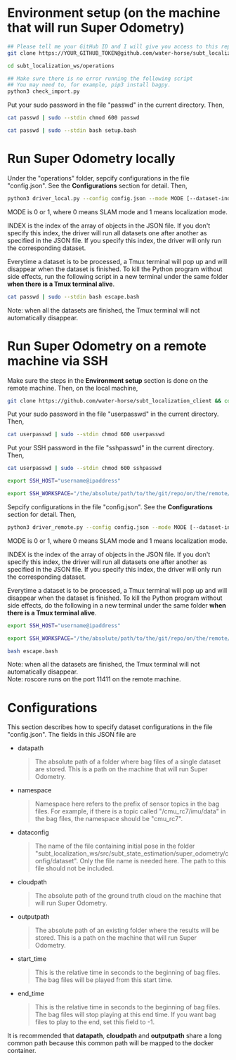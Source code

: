 # Environment setup (on the machine that will run Super Odometry)
```bash
## Please tell me your GitHub ID and I will give you access to this repo :)
git clone https://YOUR_GITHUB_TOKEN@github.com/water-horse/subt_localization_ws
```
```bash
cd subt_localization_ws/operations
```
```bash
## Make sure there is no error running the following script
## You may need to, for example, pip3 install bagpy.
python3 check_import.py
```
Put your sudo password in the file "passwd" in the current directory. Then,
```bash
cat passwd | sudo --stdin chmod 600 passwd
```
```bash
cat passwd | sudo --stdin bash setup.bash
```
# Run Super Odometry locally
Under the "operations" folder, sepcify configurations in the file "config.json". See the **Configurations** section for detail. Then,
```bash
python3 driver_local.py --config config.json --mode MODE [--dataset-index INDEX]
```
MODE is 0 or 1, where 0 means SLAM mode and 1 means localization mode.  
  
INDEX is the index of the array of objects in the JSON file. If you don't specify this index, the driver will run all datasets one after another as specified in the JSON file. If you specify this index, the driver will only run the corresponding dataset.  
  
Everytime a dataset is to be processed, a Tmux terminal will pop up and will disappear when the dataset is finished. To kill the Python program without side effects, run the following script in a new terminal under the same folder **when there is a Tmux terminal alive**.
```bash
cat passwd | sudo --stdin bash escape.bash
```
Note: when all the datasets are finished, the Tmux terminal will not automatically disappear.
# Run Super Odometry on a remote machine via SSH
Make sure the steps in the **Environment setup** section is done on the remote machine. Then, on the local machine,
```bash
git clone https://github.com/water-horse/subt_localization_client && cd subt_localization_client
```
Put your sudo password in the file "userpasswd" in the current directory. Then,
```bash
cat userpasswd | sudo --stdin chmod 600 userpasswd
```
Put your SSH password in the file "sshpasswd" in the current directory. Then,
```bash
cat userpasswd | sudo --stdin chmod 600 sshpasswd
```
```bash
export SSH_HOST="username@ipaddress"
```
```bash
export SSH_WORKSPACE="/the/absolute/path/to/the/git/repo/on/the/remote/machine"
```
Sepcify configurations in the file "config.json". See the **Configurations** section for detail. Then,
```bash
python3 driver_remote.py --config config.json --mode MODE [--dataset-index INDEX]
```
MODE is 0 or 1, where 0 means SLAM mode and 1 means localization mode.  
  
INDEX is the index of the array of objects in the JSON file. If you don't specify this index, the driver will run all datasets one after another as specified in the JSON file. If you specify this index, the driver will only run the corresponding dataset.  
  
Everytime a dataset is to be processed, a Tmux terminal will pop up and will disappear when the dataset is finished. To kill the Python program without side effects, do the following in a new terminal under the same folder **when there is a Tmux terminal alive**.
```bash
export SSH_HOST="username@ipaddress"
```
```bash
export SSH_WORKSPACE="/the/absolute/path/to/the/git/repo/on/the/remote/machine"
```
```bash
bash escape.bash
```
Note: when all the datasets are finished, the Tmux terminal will not automatically disappear.  
Note: roscore runs on the port 11411 on the remote machine.
# Configurations
This section describes how to specify dataset configurations in the file "config.json". The fields in this JSON file are
- datapath
	> The absolute path of a folder where bag files of a single dataset are stored. This is a path on the machine that will run Super Odometry.
- namespace
	> Namespace here refers to the prefix of sensor topics in the bag files. For example, if there is a topic called "/cmu_rc7/imu/data" in the bag files, the namespace should be "cmu_rc7".
- dataconfig
	> The name of the file containing initial pose in the folder "subt_localization_ws/src/subt_state_estimation/super_odometry/config/dataset". Only the file name is needed here. The path to this file should not be included.
- cloudpath
	> The absolute path of the ground truth cloud on the machine that will run Super Odometry.
- outputpath
	> The absolute path of an existing folder where the results will be stored. This is a path on the machine that will run Super Odometry.
- start_time
	> This is the relative time in seconds to the beginning of bag files. The bag files will be played from this start time.
- end_time
	> This is the relative time in seconds to the beginning of bag files. The bag files will stop playing at this end time. If you want bag files to play to the end, set this field to -1.
	
It is recommended that **datapath**, **cloudpath** and **outputpath** share a long common path because this common path will be mapped to the docker container.  
